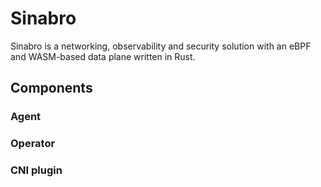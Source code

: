 # Sinabro

Sinabro is a networking, observability and security solution with an eBPF and WASM-based data plane written in Rust.

## Components

### Agent

### Operator

### CNI plugin

